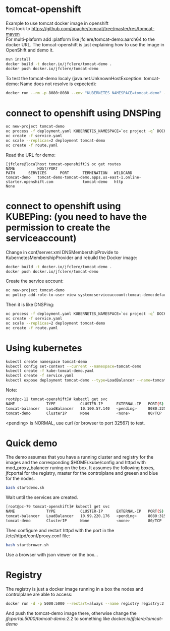 # tomcat-openshift
Example to use tomcat docker image in openshift  
First look to https://github.com/apache/tomcat/tree/master/res/tomcat-maven  
For multi-plaform add :platform like jfclere/tomcat-demo:aarch64 to the docker URL.
The tomcat-openshift is just explaining how to use the image in OpenShift and demo it.  
```bash
mvn install  
docker build -t docker.io/jfclere/tomcat-demo .  
docker push docker.io/jfclere/tomcat-demo  
```

To test the tomcat-demo localy (java.net.UnknownHostException: tomcat-demo: Name does not resolve is expected):  
```bash
docker run --rm -p 8080:8080 --env "KUBERNETES_NAMESPACE=tomcat-demo" -it docker.io/jfclere/tomcat-demo  
```

# connect to openshift using DNSPing 
```bash
oc new-project tomcat-demo
oc process -f deployment.yaml KUBERNETES_NAMESPACE=`oc project -q` DOCKER_URL=docker.io/jfclere/tomcat-demo | oc create -f -
oc create -f service.yaml  
oc scale --replicas=2 deployment tomcat-demo  
oc create -f route.yaml  
```

Read the URL for demo:  
```
[jfclere@localhost tomcat-openshift]$ oc get routes
NAME          HOST/PORT                                                             PATH      SERVICES      PORT      TERMINATION   WILDCARD
tomcat-demo   tomcat-demo-tomcat-demo.apps.us-east-1.online-starter.openshift.com             tomcat-demo   http                    None
```


# connect to openshift using KUBEPing: (you need to have the permission to create the serviceaccount)

Change in conf/server.xml DNSMembershipProvide to KubernetesMembershipProvider and rebuild the Docker image:
```bash
docker build -t docker.io/jfclere/tomcat-demo .  
docker push docker.io/jfclere/tomcat-demo  
```

Create the service account:
```bash
oc new-project tomcat-demo
oc policy add-role-to-user view system:serviceaccount:tomcat-demo:default -n tomcat-demo  
```

Then it is like DNSPing:
```bash
oc process -f deployment.yaml KUBERNETES_NAMESPACE=`oc project -q` DOCKER_URL=docker.io/jfclere/tomcat-demo | oc create -f -
oc create -f service.yaml  
oc scale --replicas=2 deployment tomcat-demo  
oc create -f route.yaml  
```

# Using kubernetes

```bash
kubectl create namespace tomcat-demo
kubectl config set-context --current --namespace=tomcat-demo
kubectl create -f kube-tomcat-demo.yaml
kubectl create -f service.yaml
kubectl expose deployment tomcat-demo --type=LoadBalancer --name=tomcat-balancer
```

Note:
```bash
root@pc-12 tomcat-openshift]# kubectl get svc
NAME              TYPE           CLUSTER-IP      EXTERNAL-IP   PORT(S)          AGE
tomcat-balancer   LoadBalancer   10.100.57.140   <pending>     8080:32567/TCP   4m6s
tomcat-demo       ClusterIP      None            <none>        80/TCP           31m
```
\<pending\> is NORMAL, use curl (or browser to port 32567) to test.

# Quick demo
The demo assumes that you have a running cluster and registry for the images and the corresponding $HOME/.kube/config and httpd with mod_proxy_balancer runing on the box.
It assumes the following boxes, jfcportal for the registry, master for the controlplane and greeen and blue for the nodes.
```bash
bash startdemo.sh
```
Wait until the services are created.
```bash
[root@pc-79 tomcat-openshift]# kubectl get svc
NAME              TYPE           CLUSTER-IP      EXTERNAL-IP   PORT(S)          AGE
tomcat-balancer   LoadBalancer   10.99.220.176   <pending>     8080:31533/TCP   4m16s
tomcat-demo       ClusterIP      None            <none>        80/TCP           4m17s
```
Then configure and restart httpd with the port in the /etc/httpd/conf/proxy.conf file:
```bash
bash startbrower.sh
```
Use a browser with json viewer on the box...

# Registry
The registry is just a docker image running in a box the nodes and controlplane are able to access:
```bash
docker run -d -p 5000:5000 --restart=always --name registry registry:2
```
And push the tomcat-demo image there, otherwise change the *jfcportal:5000/tomcat-demo:2.2* to something like *docker.io/jfclere/tomcat-demo*
